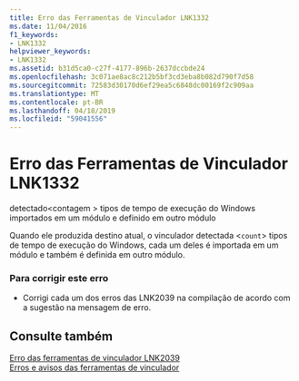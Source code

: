 ```yaml
---
title: Erro das Ferramentas de Vinculador LNK1332
ms.date: 11/04/2016
f1_keywords:
- LNK1332
helpviewer_keywords:
- LNK1332
ms.assetid: b31d5ca0-c27f-4177-896b-2637dccbde24
ms.openlocfilehash: 3c071ae8ac8c212b5bf3cd3eba8b082d790f7d58
ms.sourcegitcommit: 72583d30170d6ef29ea5c6848dc00169f2c909aa
ms.translationtype: MT
ms.contentlocale: pt-BR
ms.lasthandoff: 04/18/2019
ms.locfileid: "59041556"
---
```

# <a name="linker-tools-error-lnk1332"></a>Erro das Ferramentas de Vinculador LNK1332

detectado\<contagem > tipos de tempo de execução do Windows importados em um módulo e definido em outro módulo

Quando ele produzida destino atual, o vinculador detectada <`count`> tipos de tempo de execução do Windows, cada um deles é importada em um módulo e também é definida em outro módulo.

### <a name="to-correct-this-error"></a>Para corrigir este erro

- Corrigi cada um dos erros das LNK2039 na compilação de acordo com a sugestão na mensagem de erro.

## <a name="see-also"></a>Consulte também

[Erro das ferramentas de vinculador LNK2039](../../error-messages/tool-errors/linker-tools-error-lnk2039.md)<br/>
[Erros e avisos das ferramentas de vinculador](../../error-messages/tool-errors/linker-tools-errors-and-warnings.md)